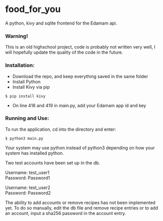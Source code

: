 # food_for_you
A python, kivy and sqlite frontend for the Edamam api.

### Warning!
This is an old highschool project, code is probably not written very well, I will hopefully update the quality of the code in the future.

### Installation:
- Download the repo, and keep everything saved in the same folder
- Install Python
- Install Kivy via pip
```
$ pip install kivy
```
- On line 418 and 419 in main.py, add your Edamam app id and key

### Running and Use:
To run the application, cd into the directory and enter:
```
$ python3 main.py
```
Your system may use python instead of python3 depending on how your system has installed python.

Two test accounts have been set up in the db.

Username: test_user1 <br />
Password: Password1

Username: test_user2 <br />
Password: Password2

The ability to add accounts or remove recipes has not been implemented yet. To do so manually, edit the db file and remove recipe entries 
or to add an account, input a sha256 password in the account entry.

